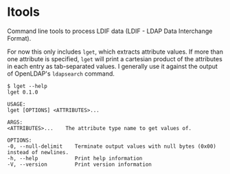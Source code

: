 ltools
======

Command line tools to process LDIF data (LDIF - LDAP Data Interchange
Format).

For now this only includes `lget`, which extracts attribute values. If
more than one attribute is specified, `lget` will print a cartesian
product of the attributes in each entry as tab-separated values.  I
generally use it against the output of OpenLDAP's `ldapsearch`
command.

    $ lget --help
    lget 0.1.0

    USAGE:
	lget [OPTIONS] <ATTRIBUTES>...

    ARGS:
	<ATTRIBUTES>...    The attribute type name to get values of.

    OPTIONS:
	-0, --null-delimit    Terminate output values with null bytes (0x00) instead of newlines.
	-h, --help            Print help information
	-V, --version         Print version information